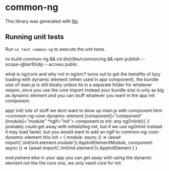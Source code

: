 # common-ng

This library was generated with [Nx](https://nx.dev).

## Running unit tests

Run `nx test common-ng` to execute the unit tests.

nx build common-ng && cd dist/libs/common/ng && npm publish --scope=@lan10rdjs --access public

what is ng/core and why not in ng/src? turns out to get the benefits of lazy loading with dynamic element (when used in app component), the bundle size of main.js is still bloaty unless its in a separate folder for whatever reason.  once you use the core import instead your bundle size is only as big as dynamic element and you can stuff whatever you want in the app init component.

app/
 init/
   lots of stuff we dont want to blow up main.js with
 component.html
  <common-ng-core-dynamic-element [component]="component" [module]="module" *ngIf="init"></common-ng-core-dynamic-element>
 component.ts
  init: any
  ngOnInit(){
    // probably could get away with initializting init, but if we use ngOnInit instead it may load faster, but you would want to add an ngIf to common-ng-core-dynamic-element
    this.init = {
    module: async () => (await import('./init/init.element.module')).AppInitElementModule,
    component: async () => (await import('./init/init.element')).AppInitElement
   }
  }

  everywhere else in your app you can get away with using the dynamic element not the the core one, we only need core for init
